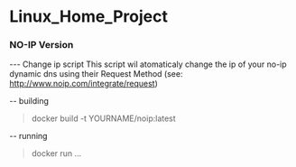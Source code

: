 # Linux_Home_Project 
### NO-IP Version
--- Change ip script 
This script wil atomaticaly change the ip of your no-ip dynamic dns using their Request Method 
(see: http://www.noip.com/integrate/request)

-- building 
> docker build -t YOURNAME/noip:latest 

-- running 
> docker run ...
 